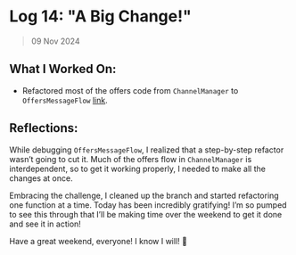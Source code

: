 # Log 14: "A Big Change!"

> 09 Nov 2024

## What I Worked On:

- Refactored most of the offers code from `ChannelManager` to
  `OffersMessageFlow`
  [link](https://github.com/shaavan/rust-lightning/commits/b63ec048eb10c9f5e9b6f733d3e62314f8571bb1).

## Reflections:

While debugging `OffersMessageFlow`, I realized that a step-by-step refactor
wasn’t going to cut it. Much of the offers flow in `ChannelManager` is
interdependent, so to get it working properly, I needed to make all the changes
at once.

Embracing the challenge, I cleaned up the branch and started refactoring one
function at a time. Today has been incredibly gratifying! I’m so pumped to see
this through that I’ll be making time over the weekend to get it done and see it
in action!

Have a great weekend, everyone! I know I will! 🌟
